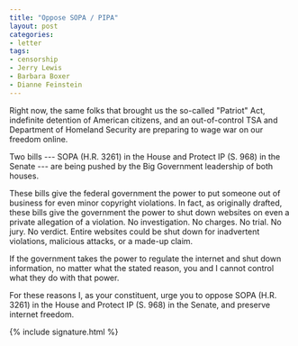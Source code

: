 ```yaml
---
title: "Oppose SOPA / PIPA"
layout: post
categories:
- letter
tags:
- censorship
- Jerry Lewis
- Barbara Boxer
- Dianne Feinstein
---
```


Right now, the same folks that brought us the so-called "Patriot" Act, indefinite detention of American citizens, and an out-of-control TSA and Department of Homeland Security are preparing to wage war on our freedom online.

Two bills --- SOPA (H.R. 3261) in the House and Protect IP (S. 968) in the Senate --- are being pushed by the Big Government leadership of both houses.

These bills give the federal government the power to put someone out of business for even minor copyright violations. In fact, as originally drafted, these bills give the government the power to shut down websites on even a private allegation of a violation. No investigation. No charges. No trial. No jury. No verdict. Entire websites could be shut down for inadvertent violations, malicious attacks, or a made-up claim.

If the government takes the power to regulate the internet and shut down information, no matter what the stated reason, you and I cannot control what they do with that power.

For these reasons I, as your constituent, urge you to oppose SOPA (H.R. 3261) in the House and Protect IP (S. 968) in the Senate, and preserve internet freedom.

{% include signature.html %}
